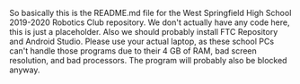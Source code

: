 So basically this is the README.md file for the West Springfield High School 2019-2020 Robotics Club repository.
We don't actually have any code here, this is just a placeholder.
Also we should probably install FTC Repository and Android Studio. Please use your actual laptop, as these school PCs can't handle those programs due to their 4 GB of RAM, bad screen resolution, and bad processors.
The program will probably also be blocked anyway.
